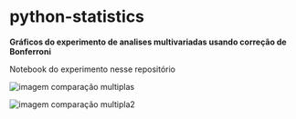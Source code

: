 # python-statistics

**Gráficos do experimento de analises multivariadas usando correção de Bonferroni**

Notebook do experimento nesse repositório

![imagem comparação multiplas](https://user-images.githubusercontent.com/96856440/163726571-d3e878f7-25ab-4a72-9f29-cfeffbada013.png)


![imagem comparação multipla2](https://user-images.githubusercontent.com/96856440/163726602-49b829a6-7091-48b8-9aa2-0d67bc526e67.png)

